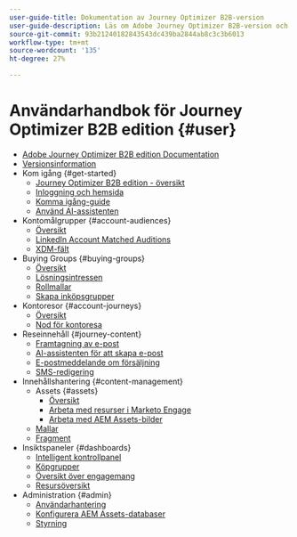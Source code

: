 ```yaml
---
user-guide-title: Dokumentation av Journey Optimizer B2B-version
user-guide-description: Läs om Adobe Journey Optimizer B2B-version och hur du kan använda det för att hantera konton och inköpsgrupper med hjälp av inbyggd generativ AI och branschledande automatisering.
source-git-commit: 93b21240182843543dc439ba2844ab8c3c3b6013
workflow-type: tm+mt
source-wordcount: '135'
ht-degree: 27%

---
```



# Användarhandbok för Journey Optimizer B2B edition {#user}

+ [Adobe Journey Optimizer B2B edition Documentation](guide-overview.md)
+ [Versionsinformation](./release-notes/release-notes.md)
+ Kom igång {#get-started}
   + [Journey Optimizer B2B edition - översikt](about-journey-optimizer-b2b-edition.md)
   + [Inloggning och hemsida](home-page.md)
   + [Komma igång-guide](./start/get-started.md)
   + [Använd AI-assistenten](./start/ai-assistant.md)
+ Kontomålgrupper {#account-audiences}
   + [Översikt](./audiences/account-audience-overview.md)
   + [LinkedIn Account Matched Auditions](./data/linkedin-account-matched-audiences.md)
   + [XDM-fält](./data/field-mapping.md)
+ Buying Groups {#buying-groups}
   + [Översikt](./buying-groups/buying-groups-overview.md)
   + [Lösningsintressen](./buying-groups/solution-interests.md)
   + [Rollmallar](./buying-groups/buying-groups-role-templates.md)
   + [Skapa inköpsgrupper](./buying-groups/buying-groups-create.md)
+ Kontoresor {#account-journeys}
   + [Översikt](./journeys/journey-overview.md)
   + [Nod för kontoresa](./journeys/journey-nodes.md)
+ Reseinnehåll {#journey-content}
   + [Framtagning av e-post](./content/email-authoring.md)
   + [AI-assistenten för att skapa e-post](./content/ai-assistant-emails.md)
   + [E-postmeddelande om försäljning](./content/sales-alert-email.md)
   + [SMS-redigering](./content/sms-authoring.md)
+ Innehållshantering {#content-management}
   + Assets {#assets}
      + [Översikt](./content/assets-overview.md)
      + [Arbeta med resurser i Marketo Engage](./content/marketo-engage-design-studio.md)
      + [Arbeta med AEM Assets-bilder](./content/aem-assets.md)
   + [Mallar](./content/email-templates.md)
   + [Fragment](./content/fragments.md)
+ Insiktspaneler {#dashboards}
   + [Intelligent kontrollpanel](./dashboards/intelligent-dashboard.md)
   + [Köpgrupper](./dashboards/buying-groups-dashboard.md)
   + [Översikt över engagemang](./dashboards/engagement-dashboard.md)
   + [Resursöversikt](./dashboards/journeys-dashboard.md)
+ Administration {#admin}
   + [Användarhantering](./admin/user-management.md)
   + [Konfigurera AEM Assets-databaser](./admin/configure-aem-repositories.md)
   + [Styrning](./admin/governance.md)
